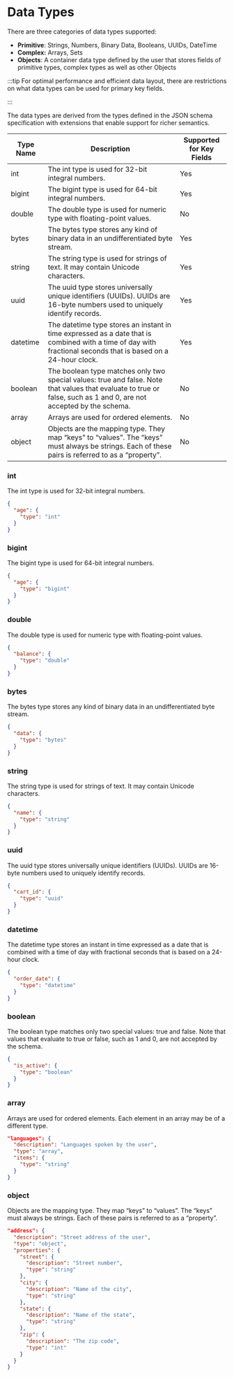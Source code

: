 # Data Types

There are three categories of data types supported:

- **Primitive**: Strings, Numbers, Binary Data, Booleans, UUIDs, DateTime
- **Complex:** Arrays, Sets
- **Objects**: A container data type defined by the user that stores fields
  of primitive types, complex types as well as other Objects

:::tip
For optimal performance and efficient data layout, there are restrictions on
what data types can be used for primary key fields.

:::

The data types are derived from the types defined in the JSON schema
specification with extensions that enable support for richer semantics.

| Type Name | Description                                                                                                                                                         | Supported for Key Fields |
| --------- | ------------------------------------------------------------------------------------------------------------------------------------------------------------------- | ------------------------ |
| int       | The int type is used for 32-bit integral numbers.                                                                                                                   | Yes                      |
| bigint    | The bigint type is used for 64-bit integral numbers.                                                                                                                | Yes                      |
| double    | The double type is used for numeric type with floating-point values.                                                                                                | No                       |
| bytes     | The bytes type stores any kind of binary data in an undifferentiated byte stream.                                                                                   | Yes                      |
| string    | The string type is used for strings of text. It may contain Unicode characters.                                                                                     | Yes                      |
| uuid      | The uuid type stores universally unique identifiers (UUIDs). UUIDs are 16-byte numbers used to uniquely identify records.                                           | Yes                      |
| datetime  | The datetime type stores an instant in time expressed as a date that is combined with a time of day with fractional seconds that is based on a 24-hour clock.       | Yes                      |
| boolean   | The boolean type matches only two special values: true and false. Note that values that evaluate to true or false, such as 1 and 0, are not accepted by the schema. | No                       |
| array     | Arrays are used for ordered elements.                                                                                                                               | No                       |
| object    | Objects are the mapping type. They map “keys” to “values”. The “keys” must always be strings. Each of these pairs is referred to as a “property”.                   | No                       |

### int

The int type is used for 32-bit integral numbers.

```json
{
  "age": {
    "type": "int"
  }
}
```

### bigint

The bigint type is used for 64-bit integral numbers.

```json
{
  "age": {
    "type": "bigint"
  }
}
```

### double

The double type is used for numeric type with floating-point values.

```json
{
  "balance": {
    "type": "double"
  }
}
```

### bytes

The bytes type stores any kind of binary data in an undifferentiated byte
stream.

```json
{
  "data": {
    "type": "bytes"
  }
}
```

### string

The string type is used for strings of text. It may contain Unicode characters.

```json
{
  "name": {
    "type": "string"
  }
}
```

### uuid

The uuid type stores universally unique identifiers (UUIDs). UUIDs are
16-byte numbers used to uniquely identify records.

```json
{
  "cart_id": {
    "type": "uuid"
  }
}
```

### datetime

The datetime type stores an instant in time expressed as a date that is
combined with a time of day with fractional seconds that is based on a
24-hour clock.

```json
{
  "order_date": {
    "type": "datetime"
  }
}
```

### boolean

The boolean type matches only two special values: true and false. Note that
values that evaluate to true or false, such as 1 and 0, are not accepted by
the schema.

```json
{
  "is_active": {
    "type": "boolean"
  }
}
```

### array

Arrays are used for ordered elements. Each element in an array may be of a
different type.

```json
"languages": {
  "description": "Languages spoken by the user",
  "type": "array",
  "items": {
    "type": "string"
  }
}
```

### object

Objects are the mapping type. They map “keys” to “values”. The “keys” must
always be strings. Each of these pairs is referred to as a “property”.

```json
"address": {
  "description": "Street address of the user",
  "type": "object",
  "properties": {
    "street": {
      "description": "Street number",
      "type": "string"
    },
    "city": {
      "description": "Name of the city",
      "type": "string"
    },
    "state": {
      "description": "Name of the state",
      "type": "string"
    },
    "zip": {
      "description": "The zip code",
      "type": "int"
    }
  }
}
```
